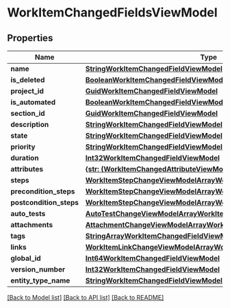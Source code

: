 # WorkItemChangedFieldsViewModel


## Properties
Name | Type | Description | Notes
------------ | ------------- | ------------- | -------------
**name** | [**StringWorkItemChangedFieldViewModel**](StringWorkItemChangedFieldViewModel.md) |  | [optional] 
**is_deleted** | [**BooleanWorkItemChangedFieldViewModel**](BooleanWorkItemChangedFieldViewModel.md) |  | [optional] 
**project_id** | [**GuidWorkItemChangedFieldViewModel**](GuidWorkItemChangedFieldViewModel.md) |  | [optional] 
**is_automated** | [**BooleanWorkItemChangedFieldViewModel**](BooleanWorkItemChangedFieldViewModel.md) |  | [optional] 
**section_id** | [**GuidWorkItemChangedFieldViewModel**](GuidWorkItemChangedFieldViewModel.md) |  | [optional] 
**description** | [**StringWorkItemChangedFieldViewModel**](StringWorkItemChangedFieldViewModel.md) |  | [optional] 
**state** | [**StringWorkItemChangedFieldViewModel**](StringWorkItemChangedFieldViewModel.md) |  | [optional] 
**priority** | [**StringWorkItemChangedFieldViewModel**](StringWorkItemChangedFieldViewModel.md) |  | [optional] 
**duration** | [**Int32WorkItemChangedFieldViewModel**](Int32WorkItemChangedFieldViewModel.md) |  | [optional] 
**attributes** | [**{str: (WorkItemChangedAttributeViewModel,)}, none_type**](WorkItemChangedAttributeViewModel.md) |  | [optional] 
**steps** | [**WorkItemStepChangeViewModelArrayWorkItemChangedFieldViewModel**](WorkItemStepChangeViewModelArrayWorkItemChangedFieldViewModel.md) |  | [optional] 
**precondition_steps** | [**WorkItemStepChangeViewModelArrayWorkItemChangedFieldViewModel**](WorkItemStepChangeViewModelArrayWorkItemChangedFieldViewModel.md) |  | [optional] 
**postcondition_steps** | [**WorkItemStepChangeViewModelArrayWorkItemChangedFieldViewModel**](WorkItemStepChangeViewModelArrayWorkItemChangedFieldViewModel.md) |  | [optional] 
**auto_tests** | [**AutoTestChangeViewModelArrayWorkItemChangedFieldViewModel**](AutoTestChangeViewModelArrayWorkItemChangedFieldViewModel.md) |  | [optional] 
**attachments** | [**AttachmentChangeViewModelArrayWorkItemChangedFieldViewModel**](AttachmentChangeViewModelArrayWorkItemChangedFieldViewModel.md) |  | [optional] 
**tags** | [**StringArrayWorkItemChangedFieldViewModel**](StringArrayWorkItemChangedFieldViewModel.md) |  | [optional] 
**links** | [**WorkItemLinkChangeViewModelArrayWorkItemChangedFieldViewModel**](WorkItemLinkChangeViewModelArrayWorkItemChangedFieldViewModel.md) |  | [optional] 
**global_id** | [**Int64WorkItemChangedFieldViewModel**](Int64WorkItemChangedFieldViewModel.md) |  | [optional] 
**version_number** | [**Int32WorkItemChangedFieldViewModel**](Int32WorkItemChangedFieldViewModel.md) |  | [optional] 
**entity_type_name** | [**StringWorkItemChangedFieldViewModel**](StringWorkItemChangedFieldViewModel.md) |  | [optional] 

[[Back to Model list]](../README.md#documentation-for-models) [[Back to API list]](../README.md#documentation-for-api-endpoints) [[Back to README]](../README.md)


